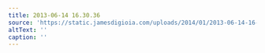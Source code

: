 ```yaml
---
title: 2013-06-14 16.30.36
source: 'https://static.jamesdigioia.com/uploads/2014/01/2013-06-14-16-30-36-scaled.jpg'
altText: ''
caption: ''
---
```


